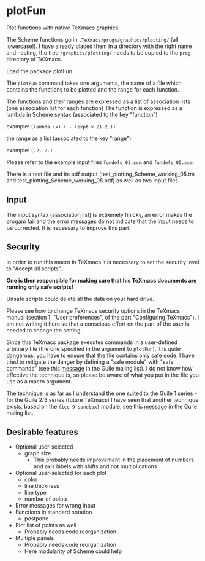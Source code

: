 # plotFun
Plot functions with native TeXmacs graphics.

The Scheme functions go in `.TeXmacs/progs/graphics/plotting/` (all lowercase!). I have already placed them in a directory with the right name and nesting, the tree `/graphics/plotting/` needs to be copied to the `prog` directory of TeXmacs.

Load the package plotFun

The `plotFun` command takes one arguments, the name of a file which contains the functions to be plotted and the range for each function. 

The functions and their ranges are expressed as a list of association lists (one association list for each function)
The function is expressed as a lambda in Scheme syntax (associated to the key "function")

example: `(lambda (x) ( - (expt x 2) 2.))`

the range as a list (associated to the key "range")

example: `(-2. 2.)`

Please refer to the example input files `fundefs_03.scm` and `fundefs_05.scm`.

There is a test file and its pdf output (test_plotting_Scheme_working_05.tm and test_plotting_Scheme_working_05.pdf) as well as two input files

## Input

The input syntax (association list) is extremely finicky, an error makes the progam fail and the error messages do not indicate that the input needs to be corrected. It is necessary to improve this part.

## Security

In order to run this macro in TeXmacs it is necessary to set the security level to "Accept all scripts".

**One is then responsible for making sure that his TeXmacs documents are running only safe scripts!** 

Unsafe scripts could delete all the data on your hard drive.

Please see how to change TeXmacs security options in the TeXmacs manual (section 1, "User preferences", of the part "Configuring TeXmacs"). I am not writing it here so that a conscious effort on the part of the user is needed to change the setting.

Since this TeXmacs package executes commands in a user-defined arbitrary file (the one specified in the argument to `plotFun`), it is quite dangerous: you have to ensure that the file contains only safe code. I have tried to mitigate the danger by defining a "safe module" with "safe commands" (see  this [message](https://www.mail-archive.com/guile-user@gnu.org/msg00963.html) in the Guile maling list). I do not know how effective the technique is, so please be aware of what you put in the file you use as a macro argument.

The technique is as far as I understand the one suited to the Guile 1 series - for the Guile 2/3 series (future TeXmacs) I have seen that another technique exists, based on the `(ice-9 sandbox)` module; see  this [message](https://www.mail-archive.com/guile-user@gnu.org/msg10788.html) in the Guile maling list.

## Desirable features

 * Optional user-selected
     * graph size
         * This probably needs improvement in the placement of numbers and axis labels with shifts and not multiplications
 * Optional user-selected for each plot
     * color
     * line thickness
     * line type
     * number of points
 * Error messages for wrong input
 * Functions in standard notation
     * postpone
 * Plot list of points as well
     * Probably needs code reorganization
 * Multiple panels
     * Probably needs code reorganization
     * Here modularity of Scheme could help



